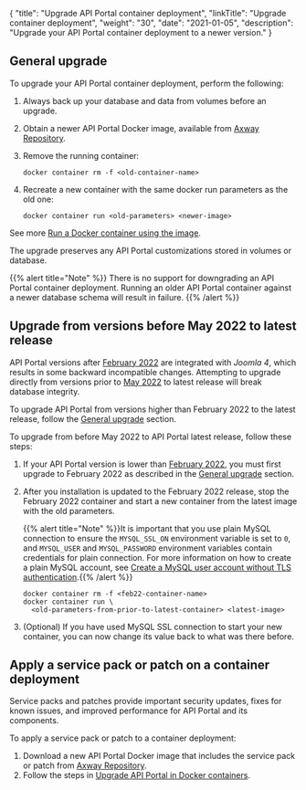 {
"title": "Upgrade API Portal container deployment",
  "linkTitle": "Upgrade container deployment",
  "weight": "30",
  "date": "2021-01-05",
  "description": "Upgrade your API Portal container deployment to a newer version."
}

## General upgrade

To upgrade your API Portal container deployment, perform the following:

1. Always back up your database and data from volumes before an upgrade.
2. Obtain a newer API Portal Docker image, available from [Axway Repository](https://repository.axway.com).
3. Remove the running container:

    ```
    docker container rm -f <old-container-name>
    ```

4. Recreate a new container with the same docker run parameters as the old one:

    ```
    docker container run <old-parameters> <newer-image>
    ```

See more [Run a Docker container using the image](/docs/apim_installation/apiportal_docker/docker_portal_run_image/#run-a-docker-container-using-the-image).

The upgrade preserves any API Portal customizations stored in volumes or database.

{{% alert title="Note" %}}
There is no support for downgrading an API Portal container deployment. Running an older API Portal container against a newer database schema will result in failure.
{{% /alert %}}

## Upgrade from versions before May 2022 to latest release

API Portal versions after [February 2022](/docs/apim_relnotes/20220228_apip_relnotes/) are integrated with *Joomla 4*, which results in some backward incompatible changes. Attempting to upgrade directly from versions prior to [May 2022](/docs/apim_relnotes/20220530_apip_relnotes/) to latest release will break database integrity.

To upgrade API Portal from versions higher than February 2022 to the latest release, follow the [General upgrade](#general-upgrade) section.

To upgrade from before May 2022 to API Portal latest release, follow these steps:

1. If your API Portal version is lower than [February 2022](/docs/apim_relnotes/20220228_apip_relnotes/), you must first upgrade to February 2022 as described in the [General upgrade](#general-upgrade) section.
2. After you installation is updated to the February 2022 release, stop the February 2022 container and start a new container from the latest image with the old parameters.

    {{% alert title="Note" %}}It is important that you use plain MySQL connection to ensure the `MYSQL_SSL_ON` environment variable is set to `0`, and `MYSQL_USER` and `MYSQL_PASSWORD` environment variables contain credentials for plain connection. For more information on how to create a plain MySQL account, see [Create a MySQL user account without TLS authentication](/docs/apim_installation/apiportal_install/install_software_configure_database/#configure-a-user-account-without-authentication).{{% /alert %}}

    ```shell
    docker container rm -f <feb22-container-name>
    docker container run \
      <old-parameters-from-prior-to-latest-container> <latest-image>
    ```
3. (Optional) If you have used MySQL SSL connection to start your new container, you can now change its value back to what was there before.

## Apply a service pack or patch on a container deployment

Service packs and patches provide important security updates, fixes for known issues, and improved performance for API Portal and its components.

To apply a service pack or patch to a container deployment:

1. Download a new API Portal Docker image that includes the service pack or patch from [Axway Repository](https://repository.axway.com).
2. Follow the steps in [Upgrade API Portal in Docker containers](/docs/apim_installation/apiportal_docker/upgrade_docker/).
